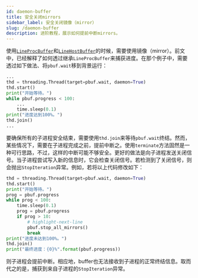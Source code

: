 ```yaml
---
id: daemon-buffer
title: 安全关闭mirrors
sidebar_label: 安全关闭镜像（mirror）
slug: /daemon-buffer
description: 进阶教程，展示如何提前中断mirrors。
---
```


使用[`LineProcBuffer`](../apis/mproc/LineProcBuffer.mdx)和[`LineHostBuffer`](../apis/host/LineHostBuffer.mdx)的时候，需要使用镜像（mirror）。前文中，已经解释了如何透过继承`LineProcBuffer`来捕获进度。在那个例子中，需要透过如下做法、将`pbuf.wait`移到背景运行：

```python
...
thd = threading.Thread(target=pbuf.wait, daemon=True)
thd.start()
print("开始等待。")
while pbuf.progress < 100:
    ...
    time.sleep(0.1)
print("进度达到100%。")
thd.join()
...
```

要确保所有的子进程安全结束，需要使用`thd.join`来等待`pbuf.wait`终结。然而，某些情况下，需要在子进程完成之前，提前中断之。使用`terminate`方法固然是一种可行思路，不过，这样的中断可能不够安全。更好的做法是向子进程发送关闭信号。当子进程尝试写入新的信息时，它会检查关闭信号。若检测到了关闭信号，则会抛出`StopIteration`异常。例如，若将以上代码修改如下：

```python
thd = threading.Thread(target=pbuf.wait, daemon=True)
thd.start()
print("开始等待。")
prog = pbuf.progress
while prog < 100:
    time.sleep(0.1)
    prog = pbuf.progress
    if prog > 10:
        # highlight-next-line
        pbuf.stop_all_mirrors()
        break
print("进度未达到100%。")
thd.join()
print("最终进度：{0}%".format(pbuf.progress))
```

则子进程会提前中断。相应地，buffer也无法接收到子进程的正常终结信息。取而代之的是，捕获到来自子进程的`StopIteration`异常。
